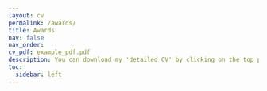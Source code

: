 ```yaml
---
layout: cv
permalink: /awards/
title: Awards
nav: false
nav_order:
cv_pdf: example_pdf.pdf
description: You can download my 'detailed CV' by clicking on the top pdf download button.
toc:
  sidebar: left
---
```

